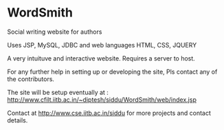 WordSmith
=========

Social writing website for authors

Uses JSP, MySQL, JDBC and web languages HTML, CSS, JQUERY

A very intuituve and interactive website. Requires a server to host. 

For any further help in setting up or developing the site, Pls contact any of the contributors.

The site will be setup eventually at :
http://www.cfilt.iitb.ac.in/~diptesh/siddu/WordSmith/web/index.jsp

Contact at http://www.cse.iitb.ac.in/siddu for more projects and contact details.
